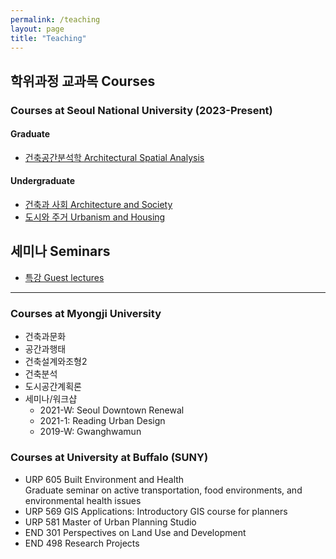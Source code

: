 ```yaml
---
permalink: /teaching
layout: page
title: "Teaching"
---
```


## 학위과정 교과목 Courses

### Courses at Seoul National University (2023-Present)

#### Graduate
* [건축공간분석학 Architectural Spatial Analysis](https://www.notion.so/bumjoon/Architectural-Spatial-Analysis-4e01da37619f4620931130f69c04c1f3?pvs=4)

#### Undergraduate
* [건축과 사회 Architecture and Society](https://www.notion.so/bumjoon/Architecture-Society-330cb7104c7144c79df44303366571b3?pvs=4)
* [도시와 주거 Urbanism and Housing](https://bumjoon.notion.site/Urbanism-and-Housing-d3e85f0ebcb14ecc9d211120ba308433?pvs=4)

## 세미나 Seminars
* [특강 Guest lectures](https://snu-laus.notion.site/Seminars-c7f2deac0cf746dea6cc59062747cde9?pvs=4)

--------------
### Courses at Myongji University 
* 건축과문화
* 공간과행태
* 건축설계와조형2
* 건축분석
* 도시공간계획론
* 세미나/워크샵
    * 2021-W: Seoul Downtown Renewal
    * 2021-1: Reading Urban Design
    * 2019-W: Gwanghwamun

### Courses at University at Buffalo (SUNY)
* URP 605 Built Environment and Health  
  Graduate seminar on active transportation, food environments, and environmental health issues
* URP 569 GIS Applications: Introductory GIS course for planners
* URP 581 Master of Urban Planning Studio
* END 301 Perspectives on Land Use and Development
* END 498 Research Projects
